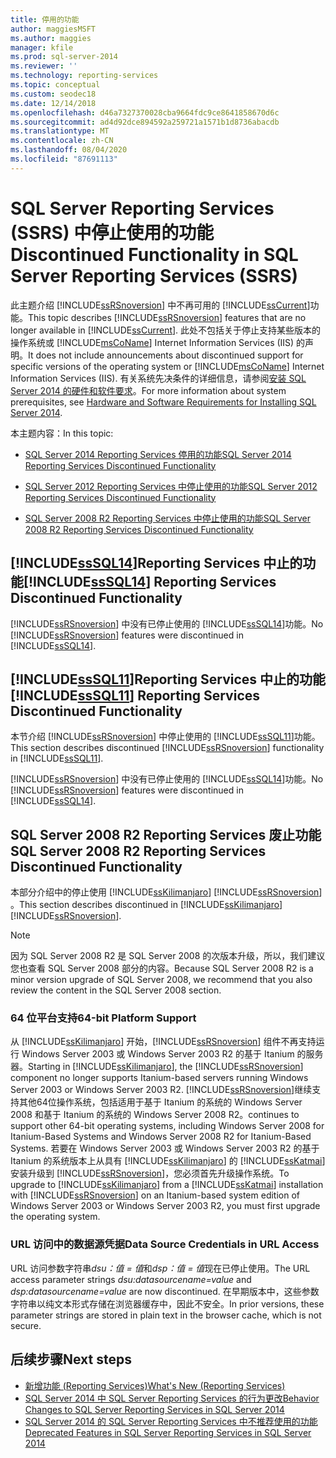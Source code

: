 ```yaml
---
title: 停用的功能
author: maggiesMSFT
ms.author: maggies
manager: kfile
ms.prod: sql-server-2014
ms.reviewer: ''
ms.technology: reporting-services
ms.topic: conceptual
ms.custom: seodec18
ms.date: 12/14/2018
ms.openlocfilehash: d46a7327370028cba9664fdc9ce8641858670d6c
ms.sourcegitcommit: ad4d92dce894592a259721a1571b1d8736abacdb
ms.translationtype: MT
ms.contentlocale: zh-CN
ms.lasthandoff: 08/04/2020
ms.locfileid: "87691113"
---
```

# <a name="discontinued-functionality-in-sql-server-reporting-services-ssrs"></a><span data-ttu-id="f92c1-102">SQL Server Reporting Services (SSRS) 中停止使用的功能</span><span class="sxs-lookup"><span data-stu-id="f92c1-102">Discontinued Functionality in SQL Server Reporting Services (SSRS)</span></span>

  <span data-ttu-id="f92c1-103">此主题介绍 [!INCLUDE[ssRSnoversion](../includes/ssrsnoversion-md.md)] 中不再可用的 [!INCLUDE[ssCurrent](../includes/sscurrent-md.md)]功能。</span><span class="sxs-lookup"><span data-stu-id="f92c1-103">This topic describes [!INCLUDE[ssRSnoversion](../includes/ssrsnoversion-md.md)] features that are no longer available in [!INCLUDE[ssCurrent](../includes/sscurrent-md.md)].</span></span> <span data-ttu-id="f92c1-104">此处不包括关于停止支持某些版本的操作系统或 [!INCLUDE[msCoName](../includes/msconame-md.md)] Internet Information Services (IIS) 的声明。</span><span class="sxs-lookup"><span data-stu-id="f92c1-104">It does not include announcements about discontinued support for specific versions of the operating system or [!INCLUDE[msCoName](../includes/msconame-md.md)] Internet Information Services (IIS).</span></span> <span data-ttu-id="f92c1-105">有关系统先决条件的详细信息，请参阅[安装 SQL Server 2014 的硬件和软件要求](../sql-server/install/hardware-and-software-requirements-for-installing-sql-server.md)。</span><span class="sxs-lookup"><span data-stu-id="f92c1-105">For more information about system prerequisites, see [Hardware and Software Requirements for Installing SQL Server 2014](../sql-server/install/hardware-and-software-requirements-for-installing-sql-server.md).</span></span>  
  
 <span data-ttu-id="f92c1-106">本主题内容：</span><span class="sxs-lookup"><span data-stu-id="f92c1-106">In this topic:</span></span>  
  
- [<span data-ttu-id="f92c1-107">SQL Server 2014 Reporting Services 停用的功能</span><span class="sxs-lookup"><span data-stu-id="f92c1-107">SQL Server 2014 Reporting Services Discontinued Functionality</span></span>](#bkmk_sql14)  
  
- [<span data-ttu-id="f92c1-108">SQL Server 2012 Reporting Services 中停止使用的功能</span><span class="sxs-lookup"><span data-stu-id="f92c1-108">SQL Server 2012 Reporting Services Discontinued Functionality</span></span>](#bkmk_rc0)  
  
- [<span data-ttu-id="f92c1-109">SQL Server 2008 R2 Reporting Services 中停止使用的功能</span><span class="sxs-lookup"><span data-stu-id="f92c1-109">SQL Server 2008 R2 Reporting Services Discontinued Functionality</span></span>](#bkmk_kj)  
  
##  <a name="sssql14-reporting-services-discontinued-functionality"></a><a name="bkmk_sql14"></a><span data-ttu-id="f92c1-110">[!INCLUDE[ssSQL14](../includes/sssql14-md.md)]Reporting Services 中止的功能</span><span class="sxs-lookup"><span data-stu-id="f92c1-110">[!INCLUDE[ssSQL14](../includes/sssql14-md.md)] Reporting Services Discontinued Functionality</span></span>

 <span data-ttu-id="f92c1-111">[!INCLUDE[ssRSnoversion](../includes/ssrsnoversion-md.md)] 中没有已停止使用的 [!INCLUDE[ssSQL14](../includes/sssql14-md.md)]功能。</span><span class="sxs-lookup"><span data-stu-id="f92c1-111">No [!INCLUDE[ssRSnoversion](../includes/ssrsnoversion-md.md)] features were discontinued in [!INCLUDE[ssSQL14](../includes/sssql14-md.md)].</span></span>  
  
##  <a name="sssql11-reporting-services-discontinued-functionality"></a><a name="bkmk_rc0"></a><span data-ttu-id="f92c1-112">[!INCLUDE[ssSQL11](../includes/sssql11-md.md)]Reporting Services 中止的功能</span><span class="sxs-lookup"><span data-stu-id="f92c1-112">[!INCLUDE[ssSQL11](../includes/sssql11-md.md)] Reporting Services Discontinued Functionality</span></span>

 <span data-ttu-id="f92c1-113">本节介绍 [!INCLUDE[ssRSnoversion](../includes/ssrsnoversion-md.md)] 中停止使用的 [!INCLUDE[ssSQL11](../includes/sssql11-md.md)]功能。</span><span class="sxs-lookup"><span data-stu-id="f92c1-113">This section describes discontinued [!INCLUDE[ssRSnoversion](../includes/ssrsnoversion-md.md)] functionality in [!INCLUDE[ssSQL11](../includes/sssql11-md.md)].</span></span>  
  
 <span data-ttu-id="f92c1-114">[!INCLUDE[ssRSnoversion](../includes/ssrsnoversion-md.md)] 中没有已停止使用的 [!INCLUDE[ssSQL14](../includes/sssql14-md.md)]功能。</span><span class="sxs-lookup"><span data-stu-id="f92c1-114">No [!INCLUDE[ssRSnoversion](../includes/ssrsnoversion-md.md)] features were discontinued in [!INCLUDE[ssSQL14](../includes/sssql14-md.md)].</span></span>  
  
##  <a name="sql-server-2008-r2-reporting-services-discontinued-functionality"></a><a name="bkmk_kj"></a><span data-ttu-id="f92c1-115">SQL Server 2008 R2 Reporting Services 废止功能</span><span class="sxs-lookup"><span data-stu-id="f92c1-115">SQL Server 2008 R2 Reporting Services Discontinued Functionality</span></span>

 <span data-ttu-id="f92c1-116">本部分介绍中的停止使用 [!INCLUDE[ssKilimanjaro](../includes/sskilimanjaro-md.md)] [!INCLUDE[ssRSnoversion](../includes/ssrsnoversion-md.md)] 。</span><span class="sxs-lookup"><span data-stu-id="f92c1-116">This section describes discontinued in [!INCLUDE[ssKilimanjaro](../includes/sskilimanjaro-md.md)] [!INCLUDE[ssRSnoversion](../includes/ssrsnoversion-md.md)].</span></span>  
  
> [!NOTE]  
> <span data-ttu-id="f92c1-117">因为 SQL Server 2008 R2 是 SQL Server 2008 的次版本升级，所以，我们建议您也查看 SQL Server 2008 部分的内容。</span><span class="sxs-lookup"><span data-stu-id="f92c1-117">Because SQL Server 2008 R2 is a minor version upgrade of SQL Server 2008, we recommend that you also review the content in the SQL Server 2008 section.</span></span>
  
### <a name="64-bit-platform-support"></a><span data-ttu-id="f92c1-118">64 位平台支持</span><span class="sxs-lookup"><span data-stu-id="f92c1-118">64-bit Platform Support</span></span>

 <span data-ttu-id="f92c1-119">从 [!INCLUDE[ssKilimanjaro](../includes/sskilimanjaro-md.md)] 开始，[!INCLUDE[ssRSnoversion](../includes/ssrsnoversion-md.md)] 组件不再支持运行 Windows Server 2003 或 Windows Server 2003 R2 的基于 Itanium 的服务器。</span><span class="sxs-lookup"><span data-stu-id="f92c1-119">Starting in [!INCLUDE[ssKilimanjaro](../includes/sskilimanjaro-md.md)], the [!INCLUDE[ssRSnoversion](../includes/ssrsnoversion-md.md)] component no longer supports Itanium-based servers running Windows Server 2003 or Windows Server 2003 R2.</span></span> [!INCLUDE[ssRSnoversion](../includes/ssrsnoversion-md.md)]<span data-ttu-id="f92c1-120">继续支持其他64位操作系统，包括适用于基于 Itanium 的系统的 Windows Server 2008 和基于 Itanium 的系统的 Windows Server 2008 R2。</span><span class="sxs-lookup"><span data-stu-id="f92c1-120">continues to support other 64-bit operating systems, including Windows Server 2008 for Itanium-Based Systems and Windows Server 2008 R2 for Itanium-Based Systems.</span></span> <span data-ttu-id="f92c1-121">若要在 Windows Server 2003 或 Windows Server 2003 R2 的基于 Itanium 的系统版本上从具有 [!INCLUDE[ssKilimanjaro](../includes/sskilimanjaro-md.md)] 的 [!INCLUDE[ssKatmai](../includes/sskatmai-md.md)] 安装升级到 [!INCLUDE[ssRSnoversion](../includes/ssrsnoversion-md.md)]，您必须首先升级操作系统。</span><span class="sxs-lookup"><span data-stu-id="f92c1-121">To upgrade to [!INCLUDE[ssKilimanjaro](../includes/sskilimanjaro-md.md)] from a [!INCLUDE[ssKatmai](../includes/sskatmai-md.md)] installation with [!INCLUDE[ssRSnoversion](../includes/ssrsnoversion-md.md)] on an Itanium-based system edition of Windows Server 2003 or Windows Server 2003 R2, you must first upgrade the operating system.</span></span>  
  
### <a name="data-source-credentials-in-url-access"></a><span data-ttu-id="f92c1-122">URL 访问中的数据源凭据</span><span class="sxs-lookup"><span data-stu-id="f92c1-122">Data Source Credentials in URL Access</span></span>

 <span data-ttu-id="f92c1-123">URL 访问参数字符串*dsu：值 = 值*和*dsp：值 = 值*现在已停止使用。</span><span class="sxs-lookup"><span data-stu-id="f92c1-123">The URL access parameter strings *dsu:datasourcename=value* and *dsp:datasourcename=value* are now discontinued.</span></span> <span data-ttu-id="f92c1-124">在早期版本中，这些参数字符串以纯文本形式存储在浏览器缓存中，因此不安全。</span><span class="sxs-lookup"><span data-stu-id="f92c1-124">In prior versions, these parameter strings are stored in plain text in the browser cache, which is not secure.</span></span>  
  
## <a name="next-steps"></a><span data-ttu-id="f92c1-125">后续步骤</span><span class="sxs-lookup"><span data-stu-id="f92c1-125">Next steps</span></span>

 - [<span data-ttu-id="f92c1-126">新增功能 &#40;Reporting Services&#41;</span><span class="sxs-lookup"><span data-stu-id="f92c1-126">What's New &#40;Reporting Services&#41;</span></span>](what-s-new-reporting-services.md)
 - [<span data-ttu-id="f92c1-127">SQL Server 2014 中 SQL Server Reporting Services 的行为更改</span><span class="sxs-lookup"><span data-stu-id="f92c1-127">Behavior Changes to SQL Server Reporting Services  in SQL Server 2014</span></span>](behavior-changes-to-sql-server-reporting-services-in-sql-server-2016.md)
 - [<span data-ttu-id="f92c1-128">SQL Server 2014 的 SQL Server Reporting Services 中不推荐使用的功能</span><span class="sxs-lookup"><span data-stu-id="f92c1-128">Deprecated Features in SQL Server Reporting Services in SQL Server 2014</span></span>](deprecated-features-in-sql-server-reporting-services-ssrs.md)